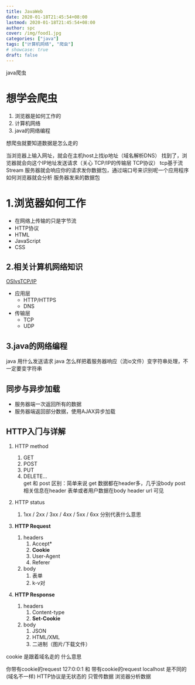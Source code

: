 ```yaml
---
title: JavaWeb
date: 2020-01-18T21:45:54+08:00
lastmod: 2020-01-18T21:45:54+08:00
author: spc
cover: /img/food1.jpg
categories: ["java"]
tags: ["计算机网络", "爬虫"]
# showcase: true
draft: false
---
```


java爬虫

<!--more-->
    
# 想学会爬虫
1. 浏览器是如何工作的
2. 计算机网络
3. java的网络编程

想爬虫就要知道数据是怎么走的

当浏览器上输入网址，就会在主机host上找ip地址（域名解析DNS）
找到了，浏览器就会向这个IP地址发送请求（关心 TCP/IP的传输层 TCP协议）  tcp基于流Stream
服务器就会响应你的请求发你数据包，通过端口号来识别呢一个应用程序
如何浏览器就会分析 服务器发来的数据包

# 1.浏览器如何工作
* 在⽹络上传输的只是字节流
* HTTP协议
* HTML
* JavaScript
* CSS

## 2.相关计算机网络知识
[OSIvsTCP/IP](http://lazybear.online/posts/osi%E6%A8%A1%E5%9E%8B%E4%B8%8Etcpip%E6%A8%A1%E5%9E%8B%E7%AE%80%E4%BB%8B/)
* 应用层
  * HTTP/HTTPS
  * DNS
* 传输层
  * TCP
  * UDP 
## 3.java的网络编程
java 用什么发送请求
java 怎么样把着服务器响应（流io文件）变字符串处理，不一定要变字符串

## 同步与异步加载
* 服务器端⼀次返回所有的数据
* 服务器端返回部分数据，使⽤AJAX异步加载

## HTTP⼊⻔与详解
1. HTTP method
   1. GET
   2. POST
   3. PUT
   4. DELETE...  
get 和 post 区别：简单来说
get 数据都在header多，几乎没body
post 相关信息在header 表单或者用户数据在body
header url 可见 

2. HTTP status
   1. 1xx / 2xx / 3xx / 4xx / 5xx / 6xx 分别代表什么意思
3. **HTTP Request** 
   1. headers
      1. Accept*
      2. **Cookie**
      3. User-Agent
      4. Referer
   2. body
      1. 表单
      2. k-v对 
4. **HTTP Response**
   1. headers
      1. Content-type
      2. **Set-Cookie**
   2. body
      1. JSON
      2. HTML/XML
      3. ⼆进制（图⽚/下载⽂件）

cookie 是跟着域名走的 什么意思

你带有cookie的request 127:0:0:1 和 带有cookie的request localhost 是不同的(域名不一样)
HTTP协议是⽆状态的 只管传数据 浏览器分析数据